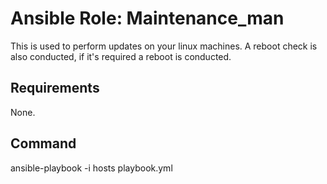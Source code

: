 # Ansible Role: Maintenance_man
This is used to perform updates on your linux machines. A reboot check is also conducted, if it's required a reboot is conducted.

## Requirements
None.

## Command 
ansible-playbook -i hosts playbook.yml
